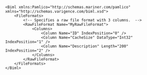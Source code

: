 	<Biml xmlns:Pamlico="http://schemas.mariner.com/pamlico" xmlns="http://schemas.varigence.com/biml.xsd">	    <FileFormats>			<!-- Specifies a raw file format with 3 columns.  -->	        <RawFileFormat Name="MyRawFileFormat">	            <Columns>	                <Column Name="ID" IndexPosition="0" />	                <Column Name="CacheSize" DataType="Int32" IndexPosition="1" />	                <Column Name="Description" Length="200" IndexPosition="2" />	            </Columns>	        </RawFileFormat>	    </FileFormats>	</Biml>
